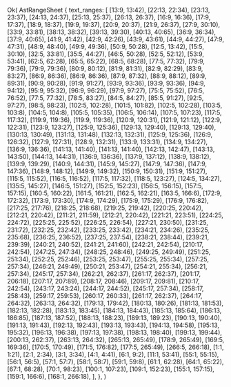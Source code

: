 Ok(
    AstRangeSheet {
        text_ranges: [
            [13:9, 13:42),
            [22:13, 22:34),
            [23:13, 23:37),
            [24:13, 24:37),
            [25:13, 25:37),
            [26:13, 26:37),
            [16:9, 16:36),
            [17:9, 17:37),
            [18:9, 18:37),
            [19:9, 19:37),
            [20:9, 20:37),
            [21:9, 26:37),
            [27:9, 30:10),
            [33:9, 33:81),
            [38:13, 38:32),
            [39:13, 39:30),
            [40:13, 40:65),
            [36:9, 36:34),
            [37:9, 40:65),
            [41:9, 41:42),
            [42:9, 42:26),
            [43:9, 43:61),
            [44:9, 44:27),
            [47:9, 47:31),
            [48:9, 48:40),
            [49:9, 49:36),
            [50:9, 50:28),
            [12:5, 13:42),
            [15:5, 30:10),
            [32:5, 33:81),
            [35:5, 44:27),
            [46:5, 50:28),
            [52:5, 52:12),
            [53:9, 53:41),
            [62:5, 62:28),
            [65:5, 65:22),
            [68:5, 68:28),
            [77:5, 77:32),
            [79:9, 79:36),
            [79:9, 79:36),
            [80:9, 80:12),
            [81:9, 81:31),
            [82:9, 82:29),
            [83:9, 83:27),
            [86:9, 86:36),
            [86:9, 86:36),
            [87:9, 87:32),
            [88:9, 88:12),
            [89:9, 89:31),
            [90:9, 90:28),
            [91:9, 91:27),
            [93:9, 93:36),
            [93:9, 93:36),
            [94:9, 94:12),
            [95:9, 95:32),
            [96:9, 96:29),
            [97:9, 97:27),
            [75:5, 75:52),
            [76:5, 76:52),
            [77:5, 77:32),
            [78:5, 83:27),
            [84:5, 84:27),
            [85:5, 91:27),
            [92:5, 97:27),
            [98:5, 98:23),
            [102:5, 102:28),
            [101:5, 101:82),
            [102:5, 102:28),
            [103:5, 103:8),
            [104:5, 104:8),
            [105:5, 105:35),
            [106:5, 106:14),
            [107:5, 107:23),
            [117:5, 117:32),
            [119:9, 119:36),
            [119:9, 119:36),
            [120:9, 120:31),
            [121:9, 121:12),
            [122:9, 122:31),
            [123:9, 123:27),
            [125:9, 125:36),
            [129:13, 129:40),
            [129:13, 129:40),
            [130:13, 130:49),
            [131:13, 131:48),
            [132:13, 132:31),
            [125:9, 125:36),
            [126:9, 126:32),
            [127:9, 127:31),
            [128:9, 132:31),
            [133:9, 133:31),
            [134:9, 134:27),
            [136:9, 136:36),
            [141:13, 141:40),
            [141:13, 141:40),
            [142:13, 142:47),
            [143:13, 143:50),
            [144:13, 144:31),
            [136:9, 136:36),
            [137:9, 137:12),
            [138:9, 138:12),
            [139:9, 139:29),
            [140:9, 144:31),
            [145:9, 145:27),
            [147:9, 147:36),
            [147:9, 147:36),
            [148:9, 148:12),
            [149:9, 149:32),
            [150:9, 150:31),
            [151:9, 151:27),
            [115:5, 115:52),
            [116:5, 116:52),
            [117:5, 117:32),
            [118:5, 123:27),
            [124:5, 134:27),
            [135:5, 145:27),
            [146:5, 151:27),
            [152:5, 152:23),
            [156:5, 156:15),
            [157:5, 157:15),
            [160:5, 160:22),
            [161:5, 161:21),
            [162:5, 162:21),
            [163:5, 166:6),
            [172:9, 172:32),
            [173:9, 173:30),
            [174:9, 174:29),
            [175:9, 175:29),
            [176:9, 176:82),
            [217:25, 217:76),
            [218:25, 218:68),
            [219:25, 219:42),
            [220:25, 220:42),
            [212:21, 220:42),
            [211:21, 211:59),
            [212:21, 220:42),
            [221:21, 223:51),
            [224:25, 224:72),
            [225:25, 225:52),
            [226:25, 226:54),
            [227:21, 230:50),
            [231:25, 231:72),
            [232:25, 232:42),
            [233:25, 233:42),
            [234:21, 234:26),
            [235:25, 235:68),
            [236:25, 236:52),
            [237:25, 237:54),
            [238:21, 238:44),
            [239:21, 239:39),
            [240:21, 240:52),
            [241:21, 241:60),
            [242:21, 242:54),
            [210:17, 242:54),
            [247:25, 247:34),
            [248:25, 248:46),
            [249:25, 249:49),
            [251:25, 251:34),
            [252:25, 252:46),
            [253:25, 253:47),
            [255:25, 255:34),
            [257:25, 257:34),
            [246:21, 249:49),
            [250:21, 253:47),
            [254:21, 255:34),
            [256:21, 257:34),
            [245:17, 257:34),
            [262:21, 262:37),
            [261:17, 262:37),
            [201:17, 206:18),
            [207:17, 207:89),
            [208:17, 208:46),
            [209:17, 209:81),
            [210:17, 242:54),
            [243:17, 243:24),
            [244:17, 244:52),
            [245:17, 257:34),
            [258:17, 258:43),
            [259:17, 259:53),
            [260:17, 260:33),
            [261:17, 262:37),
            [264:17, 264:32),
            [263:13, 264:32),
            [179:13, 179:42),
            [180:13, 180:26),
            [181:13, 181:53),
            [182:13, 182:28),
            [183:13, 183:45),
            [184:13, 184:43),
            [185:13, 185:64),
            [186:13, 186:85),
            [187:13, 187:52),
            [188:13, 188:23),
            [189:13, 189:23),
            [190:13, 190:40),
            [191:13, 191:43),
            [192:13, 192:43),
            [193:13, 193:43),
            [194:13, 194:58),
            [195:13, 195:32),
            [196:13, 196:38),
            [197:13, 197:38),
            [198:13, 198:40),
            [199:13, 199:44),
            [200:13, 262:37),
            [263:13, 264:32),
            [265:13, 265:49),
            [178:9, 265:49),
            [169:5, 169:36),
            [170:5, 170:49),
            [171:5, 176:82),
            [177:5, 265:49),
            [266:5, 266:18),
            [1:1, 1:21),
            [2:1, 2:34),
            [3:1, 3:34),
            [4:1, 4:41),
            [6:1, 9:2),
            [11:1, 53:41),
            [55:1, 55:15),
            [56:1, 56:5),
            [57:1, 57:7),
            [58:1, 58:7),
            [59:1, 59:8),
            [61:1, 62:28),
            [64:1, 65:22),
            [67:1, 68:28),
            [70:1, 98:23),
            [100:1, 107:23),
            [109:1, 152:23),
            [155:1, 157:15),
            [159:1, 166:6),
            [168:1, 266:18),
        ],
    },
)